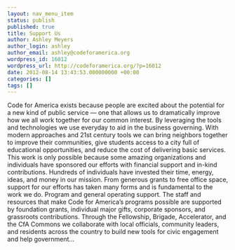 ```yaml
---
layout: nav_menu_item
status: publish
published: true
title: Support Us
author: Ashley Meyers
author_login: ashley
author_email: ashley@codeforamerica.org
wordpress_id: 16012
wordpress_url: http://codeforamerica.org/?p=16012
date: 2012-08-14 13:43:53.000000000 +00:00
categories: []
tags: []
---
```

Code for America exists because people are excited about the potential for a new kind of public service — one that allows us to dramatically improve how we all work together for our common interest. By leveraging the tools and technologies we use everyday to aid in the business governing. With modern approaches and 21st century tools we can bring neighbors together to improve their communities, give students access to a city full of educational opportunities, and reduce the cost of delivering basic services. This work is only possible because some amazing organizations and individuals have sponsored our efforts with financial support and in-kind contributions. Hundreds of individuals have invested their time, energy, ideas, and money in our mission. From generous grants to free office space, support for our efforts has taken many forms and is fundamental to the work we do. Program and general operating support. The staff and resources that make Code for America’s programs possible are supported by foundation grants, individual major gifts, corporate sponsors, and grassroots contributions. Through the Fellowship, Brigade, Accelerator, and the CfA Commons we collaborate with local officials, community leaders, and residents across the country to build new tools for civic engagement and help government…
